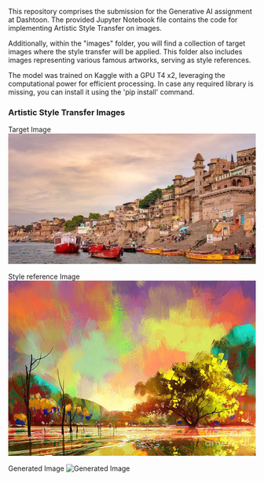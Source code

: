 This repository comprises the submission for the Generative AI assignment at Dashtoon. The provided Jupyter Notebook file contains the code for implementing Artistic Style Transfer on images.

Additionally, within the "images" folder, you will find a collection of target images where the style transfer will be applied. This folder also includes images representing various famous artworks, serving as style references.

The model was trained on Kaggle with a GPU T4 x2, leveraging the computational power for efficient processing. In case any required library is missing, you can install it using the 'pip install' command.

### Artistic Style Transfer Images

Target Image
![Target Image 1](images/target/banaras.jpg)

Style reference Image
![Style Image 2](images/styles/style2.jpg)

Generated Image
![Generated Image ]()
